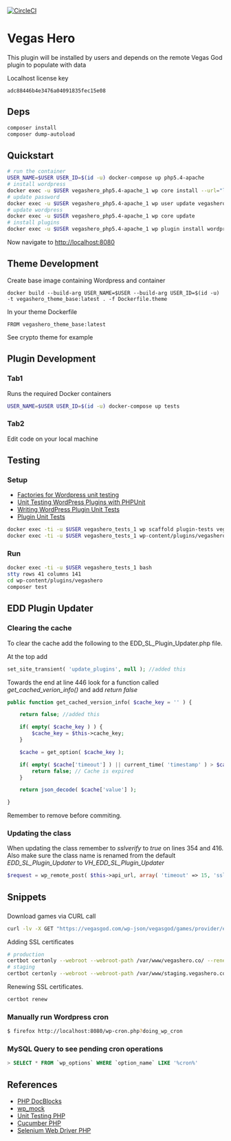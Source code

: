 [![CircleCI](https://circleci.com/bb/vegashero/vegashero/tree/master.svg?style=svg&circle-token=83f342ba2f820a1398cf694200e1405456e527c7)](https://circleci.com/bb/vegashero/vegashero/tree/master)

# Vegas Hero 
This plugin will be installed by users and depends on the remote Vegas God plugin to populate with data

Localhost license key

```
adc88446b4e3476a04091835fec15e08
```

## Deps

```sh
composer install
composer dump-autoload
```

## Quickstart

```bash
# run the container
USER_NAME=$USER USER_ID=$(id -u) docker-compose up php5.4-apache 
# install wordpress
docker exec -u $USER vegashero_php5.4-apache_1 wp core install --url="localhost:8080" --title="Vegas Hero" --admin_user=vegashero --admin_email=support@vegashero.co
# update password
docker exec -u $USER vegashero_php5.4-apache_1 wp user update vegashero --user_pass="secret"
# update wordpress
docker exec -u $USER vegashero_php5.4-apache_1 wp core update
# install plugins
docker exec -u $USER vegashero_php5.4-apache_1 wp plugin install wordpress-importer --activate
```

Now navigate to [http://localhost:8080](http://localhost:8080)


## Theme Development

Create base image containing Wordpress and container

```
docker build --build-arg USER_NAME=$USER --build-arg USER_ID=$(id -u) -t vegashero_theme_base:latest . -f Dockerfile.theme
```

In your theme Dockerfile 

```
FROM vegashero_theme_base:latest
```

See crypto theme for example

## Plugin Development

### Tab1

Runs the required Docker containers

```sh
USER_NAME=$USER USER_ID=$(id -u) docker-compose up tests
```

### Tab2

Edit code on your local machine

## Testing

### Setup

* [Factories for Wordpress unit testing](https://core.trac.wordpress.org/browser/trunk/tests/phpunit/includes/factory)
* [Unit Testing WordPress Plugins with PHPUnit](https://premium.wpmudev.org/blog/unit-testing-wordpress-plugins-phpunit/)
* [Writing WordPress Plugin Unit Tests](https://codesymphony.co/writing-wordpress-plugin-unit-tests/)
* [Plugin Unit Tests ](https://make.wordpress.org/cli/handbook/plugin-unit-tests)

```sh
docker exec -ti -u $USER vegashero_tests_1 wp scaffold plugin-tests vegashero
docker exec -ti -u $USER vegashero_tests_1 wp-content/plugins/vegashero/bin/install-wp-tests.sh wordpress_test root '' mysql latest
```

### Run

```sh
docker exec -ti -u $USER vegashero_tests_1 bash
stty rows 41 columns 141
cd wp-content/plugins/vegashero
composer test
```

## EDD Plugin Updater

### Clearing the cache
To clear the cache add the following to the EDD_SL_Plugin_Updater.php file.

At the top add
```php
set_site_transient( 'update_plugins', null ); //added this
```

Towards the end at line 446 look for a function called *get_cached_verion_info()* and add *return false*
```php
public function get_cached_version_info( $cache_key = '' ) {

    return false; //added this

    if( empty( $cache_key ) ) {
        $cache_key = $this->cache_key;
    }

    $cache = get_option( $cache_key );

    if( empty( $cache['timeout'] ) || current_time( 'timestamp' ) > $cache['timeout'] ) {
        return false; // Cache is expired
    }

    return json_decode( $cache['value'] );

}
```

Remember to remove before commiting.

### Updating the class
When updating the class remember to *sslverify* to *true* on lines 354 and 416.
Also make sure the class name is renamed from the default *EDD_SL_Plugin_Updater* to *VH_EDD_SL_Plugin_Updater*

```php
$request = wp_remote_post( $this->api_url, array( 'timeout' => 15, 'sslverify' => true, 'body' => $api_params ) );
```

## Snippets

###

Download games via CURL call
```sh
curl -lv -X GET "https://vegasgod.com/wp-json/vegasgod/games/provider/elk?license=adc88446b4e3476a04091835fec15e08&referer=http://localhost"
```

Adding SSL certificates

```sh
# production
certbot certonly --webroot --webroot-path /var/www/vegashero.co/ --renew-by-default --email support@vegashero.co --text --agree-tos --cert-name vegashero.co -d vegashero.co,demo.vegashero.co,slot.vegashero.co,www.vegashero.co,sports.vegashero.co,crypto.vegashero.co 
# staging
certbot certonly --webroot --webroot-path /var/www/staging.vegashero.co/ --renew-by-default --email support@vegashero.co --text --agree-tos --cert-name staging.vegashero.co -d staging.vegashero.co
```

Renewing SSL certificates. 

```sh
certbot renew
```

### Manually run Wordpress cron
```bash
$ firefox http://localhost:8080/wp-cron.php?doing_wp_cron
```

### MySQL Query to see pending cron operations
```sql
> SELECT * FROM `wp_options` WHERE `option_name` LIKE '%cron%'
```

## References
* [PHP DocBlocks](https://phpdoc.org/docs/latest/guides/docblocks.html)
* [wp_mock](https://github.com/10up/wp_mock)
* [Unit Testing PHP](https://phpunit.de/)
* [Cucumber PHP](http://behat.org/en/latest/)
* [Selenium Web Driver PHP](https://github.com/facebook/php-webdriver)
    





